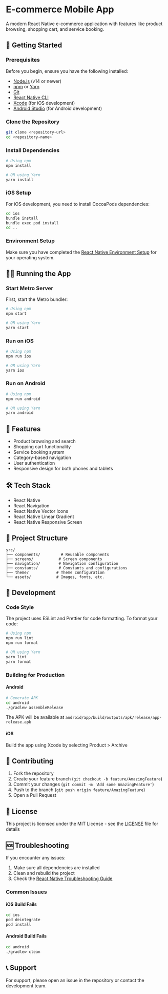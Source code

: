# E-commerce Mobile App

A modern React Native e-commerce application with features like product browsing, shopping cart, and service booking.

## 🚀 Getting Started

### Prerequisites

Before you begin, ensure you have the following installed:
- [Node.js](https://nodejs.org/) (v14 or newer)
- [npm](https://www.npmjs.com/) or [Yarn](https://yarnpkg.com/)
- [Git](https://git-scm.com/)
- [React Native CLI](https://reactnative.dev/docs/environment-setup)
- [Xcode](https://developer.apple.com/xcode/) (for iOS development)
- [Android Studio](https://developer.android.com/studio) (for Android development)

### Clone the Repository

```bash
git clone <repository-url>
cd <repository-name>
```

### Install Dependencies

```bash
# Using npm
npm install

# OR using Yarn
yarn install
```

### iOS Setup

For iOS development, you need to install CocoaPods dependencies:

```bash
cd ios
bundle install
bundle exec pod install
cd ..
```

### Environment Setup

Make sure you have completed the [React Native Environment Setup](https://reactnative.dev/docs/environment-setup) for your operating system.

## 🏃‍♂️ Running the App

### Start Metro Server

First, start the Metro bundler:

```bash
# Using npm
npm start

# OR using Yarn
yarn start
```

### Run on iOS

```bash
# Using npm
npm run ios

# OR using Yarn
yarn ios
```

### Run on Android

```bash
# Using npm
npm run android

# OR using Yarn
yarn android
```

## 📱 Features

- Product browsing and search
- Shopping cart functionality
- Service booking system
- Category-based navigation
- User authentication
- Responsive design for both phones and tablets

## 🛠 Tech Stack

- React Native
- React Navigation
- React Native Vector Icons
- React Native Linear Gradient
- React Native Responsive Screen

## 📂 Project Structure

```
src/
├── components/         # Reusable components
├── screens/           # Screen components
├── navigation/        # Navigation configuration
├── constants/         # Constants and configurations
├── theme/            # Theme configuration
└── assets/           # Images, fonts, etc.
```

## 🔨 Development

### Code Style

The project uses ESLint and Prettier for code formatting. To format your code:

```bash
# Using npm
npm run lint
npm run format

# OR using Yarn
yarn lint
yarn format
```

### Building for Production

#### Android

```bash
# Generate APK
cd android
./gradlew assembleRelease
```

The APK will be available at `android/app/build/outputs/apk/release/app-release.apk`

#### iOS

Build the app using Xcode by selecting Product > Archive

## 🤝 Contributing

1. Fork the repository
2. Create your feature branch (`git checkout -b feature/AmazingFeature`)
3. Commit your changes (`git commit -m 'Add some AmazingFeature'`)
4. Push to the branch (`git push origin feature/AmazingFeature`)
5. Open a Pull Request

## 📝 License

This project is licensed under the MIT License - see the [LICENSE](LICENSE) file for details

## 🆘 Troubleshooting

If you encounter any issues:

1. Make sure all dependencies are installed
2. Clean and rebuild the project
3. Check the [React Native Troubleshooting Guide](https://reactnative.dev/docs/troubleshooting)

### Common Issues

#### iOS Build Fails
```bash
cd ios
pod deintegrate
pod install
```

#### Android Build Fails
```bash
cd android
./gradlew clean
```

## 📞 Support

For support, please open an issue in the repository or contact the development team.
